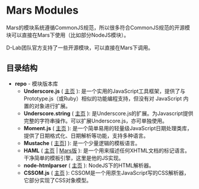 Mars Modules
======================

Mars的模块系统遵循CommonJS规范，所以很多符合CommonJS规范的开源模块可以直接在Mars下使用（比如部分NodeJS模块）。

D-Lab团队官方支持了一些开源模块，可以直接在Mars下调用。

目录结构
----------------

* __repo__ - 模块版本库
    * __Underscore.js__
    ( [主页](http://documentcloud.github.com/underscore/) ):
    是一个实用的JavaScript工具框架，提供了与Prototype.js（或Ruby）相似的功能编程支持，但没有对 JavaScript 内置的对象进行扩展。
    * __Underscore.string__
    ( [主页](http://epeli.github.com/underscore.string/) ):
    是Underscore.js的扩展。为Javascript提供完整的字符串操作。可以扩展Underscore.js，亦可单独使用。
    * __Moment.js__
    ( [主页](http://momentjs.com/) ):
    是一个简单易用的轻量级JavaScript日期处理类库，提供了日期格式化、日期解析等功能，支持多种语言。
    * __Mustache__
    ( [主页](https://github.com/janl/mustache.js)] ):
    是一个少量逻辑的模板语言。
    * __HAML__
    ( [主页](https://github.com/visionmedia/haml.js) | [Mars版](https://github.com/firede/haml.js) ):
    是一个用来描述任何XHTML文档的标记语言。干净简单的模板引擎，这里是他的JS实现。
    * __node-htmlparser__
    ( [主页](https://github.com/tautologistics/node-htmlparser) ):
    NodeJS下的HTML解析器。
    * __CSSOM.js__
    ( [主页](https://github.com/NV/CSSOM) ):
    CSSOM是一个用原生JavaScript写的CSS解析器，它部分实现了CSS对象模型。


